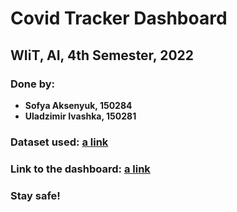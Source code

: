 # Covid Tracker Dashboard
## WIiT, AI, 4th Semester, 2022
### Done by:
 - **Sofya Aksenyuk, 150284**
 - **Uladzimir Ivashka, 150281**
### Dataset used: [a link](https://raw.githubusercontent.com/allsuitablenamesarealreadytaken/Covid-Tracker-dashboard/main/covid_stats.csv)
### Link to the dashboard: [a link](https://saxonya.shinyapps.io/Covid-Tracker/)
### Stay safe!
